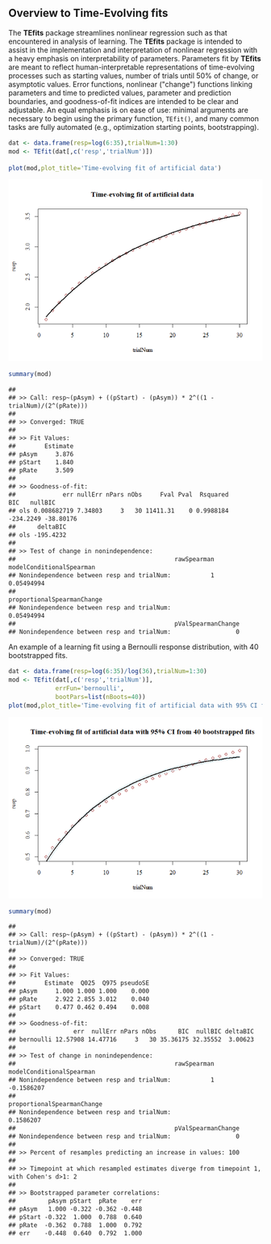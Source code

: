 <!-- README.md is generated from README.Rmd. Please edit that file -->
Overview to Time-Evolving fits
------------------------------

The **TEfits** package streamlines nonlinear regression such as that encountered in analysis of learning. The **TEfits** package is intended to assist in the implementation and interpretation of nonlinear regression with a heavy emphasis on interpretability of parameters. Parameters fit by **TEfits** are meant to reflect human-interpretable representations of time-evolving processes such as starting values, number of trials until 50% of change, or asymptotic values. Error functions, nonlinear ("change") functions linking parameters and time to predicted values, parameter and prediction boundaries, and goodness-of-fit indices are intended to be clear and adjustable. An equal emphasis is on ease of use: minimal arguments are necessary to begin using the primary function, `TEfit()`, and many common tasks are fully automated (e.g., optimization starting points, bootstrapping).

``` r
dat <- data.frame(resp=log(6:35),trialNum=1:30)
mod <- TEfit(dat[,c('resp','trialNum')])

plot(mod,plot_title='Time-evolving fit of artificial data')
```

![](README_files/figure-markdown_github/simple_model-1.png)

``` r
summary(mod)
```

    ## 
    ## >> Call: resp~(pAsym) + ((pStart) - (pAsym)) * 2^((1 - trialNum)/(2^(pRate)))
    ## 
    ## >> Converged: TRUE 
    ## 
    ## >> Fit Values:
    ##        Estimate
    ## pAsym     3.876
    ## pStart    1.840
    ## pRate     3.509
    ## 
    ## >> Goodness-of-fit:
    ##             err nullErr nPars nObs     Fval Pval  Rsquared       BIC   nullBIC
    ## ols 0.008682719 7.34803     3   30 11411.31    0 0.9988184 -234.2249 -38.80176
    ##      deltaBIC
    ## ols -195.4232
    ## 
    ## >> Test of change in nonindependence:
    ##                                            rawSpearman modelConditionalSpearman
    ## Nonindependence between resp and trialNum:           1               0.05494994
    ##                                            proportionalSpearmanChange
    ## Nonindependence between resp and trialNum:                 0.05494994
    ##                                            pValSpearmanChange
    ## Nonindependence between resp and trialNum:                  0

An example of a learning fit using a Bernoulli response distribution, with 40 bootstrapped fits.

``` r
dat <- data.frame(resp=log(6:35)/log(36),trialNum=1:30)
mod <- TEfit(dat[,c('resp','trialNum')], 
             errFun='bernoulli',
             bootPars=list(nBoots=40))
plot(mod,plot_title='Time-evolving fit of artificial data with 95% CI from 40 bootstrapped fits')
```

![](README_files/figure-markdown_github/model_a-1.png)

``` r
summary(mod)
```

    ## 
    ## >> Call: resp~(pAsym) + ((pStart) - (pAsym)) * 2^((1 - trialNum)/(2^(pRate)))
    ## 
    ## >> Converged: TRUE 
    ## 
    ## >> Fit Values:
    ##        Estimate  Q025  Q975 pseudoSE
    ## pAsym     1.000 1.000 1.000    0.000
    ## pRate     2.922 2.855 3.012    0.040
    ## pStart    0.477 0.462 0.494    0.008
    ## 
    ## >> Goodness-of-fit:
    ##                err  nullErr nPars nObs      BIC  nullBIC deltaBIC
    ## bernoulli 12.57908 14.47716     3   30 35.36175 32.35552  3.00623
    ## 
    ## >> Test of change in nonindependence:
    ##                                            rawSpearman modelConditionalSpearman
    ## Nonindependence between resp and trialNum:           1               -0.1586207
    ##                                            proportionalSpearmanChange
    ## Nonindependence between resp and trialNum:                  0.1586207
    ##                                            pValSpearmanChange
    ## Nonindependence between resp and trialNum:                  0
    ## 
    ## >> Percent of resamples predicting an increase in values: 100 
    ## 
    ## >> Timepoint at which resampled estimates diverge from timepoint 1, with Cohen's d>1: 2 
    ## 
    ## >> Bootstrapped parameter correlations:
    ##         pAsym pStart  pRate    err
    ## pAsym   1.000 -0.322 -0.362 -0.448
    ## pStart -0.322  1.000  0.788  0.640
    ## pRate  -0.362  0.788  1.000  0.792
    ## err    -0.448  0.640  0.792  1.000
